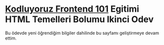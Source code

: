 # [Kodluyoruz Frontend 101](https://github.com/erdinckurt/kodluyoruz-frontend-101-egitimi) Egitimi HTML Temelleri Bolumu Ikinci Odev

Bu ödevde yeni öğrendiğim bilgiler dahilinde bu sayfamı geliştirmeye devam ettim.